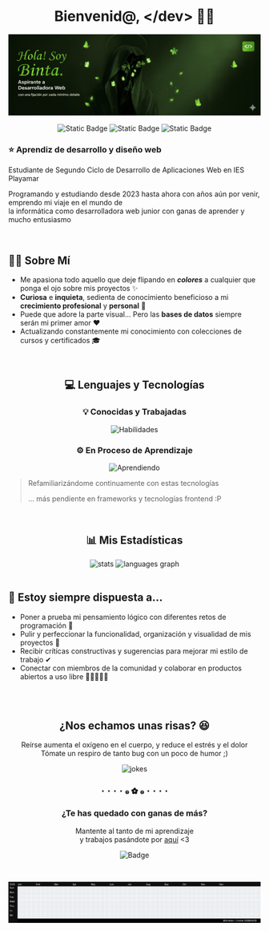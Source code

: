 <div align="center">
  
# Bienvenid@, &lt;/dev&gt; 👋🏾</h1>
![banner](./soy_yo.png)

![Static Badge](https://img.shields.io/badge/codificando-proyectos_de_clase-72b01d?style=for-the-badge)
![Static Badge](https://img.shields.io/badge/prioridad-estudios-38b000?style=for-the-badge)
![Static Badge](https://img.shields.io/badge/meta-contribuir_a_la_comunidad-008000?style=for-the-badge)

</div>


### ⭐ Aprendiz de desarrollo y diseño web</h3>

Estudiante de Segundo Ciclo de Desarrollo de Aplicaciones Web en IES Playamar
    
Programando y estudiando desde 2023 hasta ahora con años aún por venir, emprendo mi viaje en el mundo de <br>
la informática como desarrolladora web junior con ganas de aprender y mucho entusiasmo

<br>

## 🧕🏾 Sobre Mí
  - Me apasiona todo aquello que deje flipando en ***colores*** a cualquier que ponga el ojo sobre mis proyectos ✨
  - **Curiosa** e **inquieta**, sedienta de conocimiento beneficioso a mi **crecimiento profesional** y **personal** 🧠
  - Puede que adore la parte visual... Pero las **bases de datos** siempre serán mi primer amor ❤
  - Actualizando constantemente mi conocimiento con colecciones de cursos y certificados 🎓

<br>

<div align="center">
  
  ## 💻 Lenguajes y Tecnologías</h2>
  ### 💡 Conocidas y Trabajadas
  ![Habilidades](https://skillicons.dev/icons?i=html,css,java,javascript,mysql,python,ubuntu,vscode,eclipse,wordpress&theme=dark&perline=5)

  
  ### ⚙️ En Proceso de Aprendizaje
  ![Aprendiendo](https://skillicons.dev/icons?i=php,bootstrap,sass,laravel&theme=dark)
  
</div>

> Refamiliarizándome continuamente con estas tecnologías
> 
> ... más pendiente en frameworks y tecnologías frontend :P

<br>

<div align="center">
  
  ## 📊 Mis Estadísticas

  <img src="https://github-readme-stats.vercel.app/api?username=bintidev&hide_border=true&show_icons=true&theme=merko" alt="stats" style="width: 495px;"/>
  <img src="https://github-readme-stats.vercel.app/api/top-langs?username=bintidev&layout=compact&card_width=320&langs_count=20&theme=merko&hide_border=true" alt="languages graph" style="width: 397.55px;"/>
  
</div>

<br>

## 💭 Estoy siempre dispuesta a...
  - Poner a prueba mi pensamiento lógico con diferentes retos de programación 🤔
  - Pulir y perfeccionar la funcionalidad, organización y visualidad de mis proyectos 💯
  - Recibir críticas constructivas y sugerencias para mejorar mi estilo de trabajo ✔
  - Conectar con miembros de la comunidad y colaborar en productos abiertos a uso libre 👩🏾‍🤝‍👩🏻

<br>
<br>

<div align="center">
  
  ## ¿Nos echamos unas risas? 😆
  Reírse aumenta el oxígeno en el cuerpo, y reduce el estrés y el dolor <br>
  Tómate un respiro de tanto bug con un poco de humor ;)

  <img src="https://readme-jokes.vercel.app/api?hideBorder&theme=merko" alt="jokes" style="width: 500px;"/>
  
</div>

<h3 align="center">･  ･  ･  ･  ๑ ✿ ๑  ･  ･  ･  ･</h3>

<div align="center">
  
  ### ¿Te has quedado con ganas de más?
  Mantente al tanto de mi aprendizaje <br>
  y trabajos pasándote por <a href="https://github.com/bintidev?tab=repositories" alt="Mi perfil">aquí</a> <3

  ![Badge](https://hitscounter.dev/api/hit?url=https%3A%2F%2Fgithub.com%2Fbintidev&label=Visitor&icon=eyeglasses&color=%6DBA25&message=&style=for-the-badge)

  <br>

  ![Tetris-Contribution-Graph](./tetris_github.gif)
  
</div>

